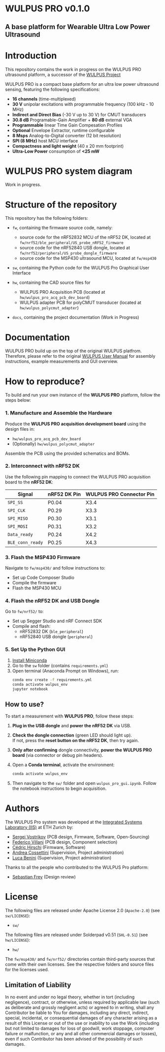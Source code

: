 # WULPUS PRO v0.1.0
## A base platform for Wearable Ultra Low Power Ultrasound

# Introduction

This repository contains the work in progress on the WULPUS PRO ultrasound platform, a successor of the [WULPUS Project](https://github.com/pulp-bio/wulpus)

WULPUS PRO is a compact base platform for an ultra low power ultrasound sensing, featuring the following specifications:
- **16 channels** (time-multiplexed)
- **30 V** unipolar excitations with programmable frequency (100 kHz - 10 MHz)
- **Indirect and Direct Bias** (-30 V up to 30 V) for CMUT transducers
- **30.8 dB** Programable-Gain Amplifier + **80 dB** external VGA
- **Programmable** linear Time Gain Compesation Profiles
- **Optional** Envelope Extractor, runtime configurable
- **8 Msps** Analog-to-Digital converter (12 bit resolution)
- **SPI (8 MHz)** host MCU interface
- **Compactness and light weight** (40 x 20 mm footprint)
- **Ultra-Low Power** consumption of **<25 mW**

# WULPUS PRO system diagram

Work in progress.

# Structure of the repository

This repository has the following folders:

- `fw`, containing the firmware source code, namely:
    - source code for the nRF52832 MCU of the nRF52 DK, located at `fw/nrf52/ble_peripheral/US_probe_nRF52_firmware`
    - source code for the nRF52840 USB dongle, located at `fw/nrf52/peripheral/US_probe_dongle_firmware`
    - source code for the MSP430 ultrasound MCU, located at `fw/msp430`
- `sw`, containing the Python code for the WULPUS Pro Graphical User Interface
 
- `hw`, containing the CAD source files for 
    - WULPUS PRO Acquisition PCB (located at `hw/wulpus_pro_acq_pcb_dev_board`)
    - WULPUS adapter PCB for polyCMUT transducer (located at `hw/wulpus_polycmut_adapter`)

- `docs`, containing the project documentation (Work in Progress)

# Documentation 

WULPUS PRO build up on the top of the original WULPUS platfrom. Therefore, please refer to the original [WULPUS User Manual](docs/wulpus_user_manual.pdf) for assembly instructions, example measurements and GUI overview.

# How to reproduce?

To build and run your own instance of the **WULPUS PRO** platform, follow the steps below:

### 1. Manufacture and Assemble the Hardware

Produce the **WULPUS PRO acquisition development board** using the design files in:

- `hw/wulpus_pro_acq_pcb_dev_board`
- (Optionally) `hw/wulpus_polycmut_adapter`

Assemble the PCB using the provided schematics and BOMs.

### 2. Interconnect with nRF52 DK

Use the following pin mapping to connect the WULPUS PRO acquisition board to the **nRF52 DK**:

| **Signal**         | **nRF52 DK Pin** | **WULPUS PRO Connector Pin** |
|--------------------|------------------|-------------------------------|
| `SPI_SS`           | P0.04            | X3.4                          |
| `SPI_CLK`          | P0.29            | X3.3                          |
| `SPI_MISO`         | P0.30            | X3.1                          |
| `SPI_MOSI`         | P0.31            | X3.2                          |
| `Data_ready`       | P0.24            | X4.2                          |
| `BLE_conn_ready`   | P0.25            | X4.3                          |

### 3. Flash the MSP430 Firmware

Navigate to `fw/msp430/` and follow instructions to:

- Set up Code Composer Studio
- Compile the firmware
- Flash the MSP430 MCU

### 4. Flash the nRF52 DK and USB Dongle

Go to `fw/nrf52/` to:

- Set up Segger Studio and nRF Connect SDK
- Compile and flash:
  - nRF52832 DK (`ble_peripheral`)
  - nRF52840 USB dongle (`peripheral`)

### 5. Set Up the Python GUI

1. [Install Miniconda](https://docs.conda.io/en/latest/miniconda.html)
2. Go to the `sw` folder (contains `requirements.yml`)
3. Open terminal (Anaconda Prompt on Windows), run:
   ```bash
   conda env create -f requirements.yml
   conda activate wulpus_env
   jupyter notebook
   ```

## How to use?

To start a measurement with **WULPUS PRO**, follow these steps:

1. **Plug in the USB dongle** and **power the nRF52 DK** via USB.
2. **Check the dongle connection** (green LED should light up).  
   If not, press the **reset button on the nRF52 DK**, then try again.
3. **Only after confirming** dongle connectivity, **power the WULPUS PRO board** (via connector or debug pin headers).
4. Open a **Conda terminal**, activate the environment:
   ```bash
   conda activate wulpus_env
   ```

5. Then navigate to the `sw/` folder and open `wulpus_pro_gui.ipynb`. Follow the notebook instructions to begin acquisition.


# Authors

The WULPUS Pro system was developed at the [Integrated Systems Laboratory (IIS)](https://iis.ee.ethz.ch/) at ETH Zurich by:
- [Sergei Vostrikov](https://scholar.google.com/citations?user=a0KNUooAAAAJ&hl=en) (PCB design, Firmware, Software, Open-Sourcing)
- [Federico Villani](https://scholar.google.com/citations?user=5LgLMCEAAAAJ&hl=en) (PCB design, Component selection)
- [Cédric Hirschi](https://www.linkedin.com/in/c%C3%A9dric-cyril-hirschi-09624021b/) (Firmware, Software)
- [Andrea Cossettini](https://scholar.google.com/citations?user=d8O91jIAAAAJ&hl=en) (Supervision, Project administration)
- [Luca Benini](https://scholar.google.com/citations?hl=en&user=8riq3sYAAAAJ) (Supervision, Project administration)

Thanks to all the people who contributed to the WULPUS Pro platform:
- [Sebastian Frey](https://scholar.google.com/citations?user=7jhiqz4AAAAJ&hl=en) (Design review)

# License
The following files are released under Apache License 2.0 (`Apache-2.0`) (see `sw/LICENSE`):

- `sw/`

The following files are released under Solderpad v0.51 (`SHL-0.51`) (see `hw/LICENSE`):

- `hw/`

The `fw/msp430/` and `fw/nrf52/` directories contain third-party sources that come with their own
licenses. See the respective folders and source files for the licenses used.

## Limitation of Liability
In no event and under no legal theory, whether in tort (including negligence), contract, or otherwise, unless required by applicable law (such as deliberate and grossly negligent acts) or agreed to in writing, shall any Contributor be liable to You for damages, including any direct, indirect, special, incidental, or consequential damages of any character arising as a result of this License or out of the use or inability to use the Work (including but not limited to damages for loss of goodwill, work stoppage, computer failure or malfunction, or any and all other commercial damages or losses), even if such Contributor has been advised of the possibility of such damages.
